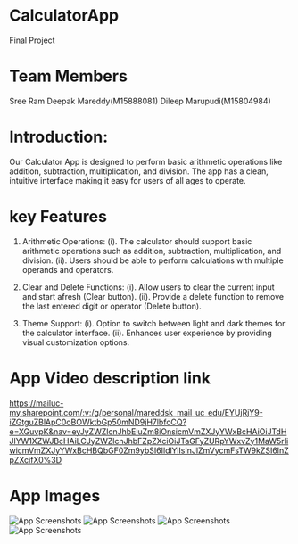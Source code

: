 # CalculatorApp
Final Project
# Team Members
Sree Ram Deepak Mareddy(M15888081)
Dileep Marupudi(M15804984)

# Introduction:
Our Calculator App is designed to perform basic arithmetic operations like addition, subtraction, multiplication, and division. The app has a clean, intuitive interface making it easy for users of all ages to operate.

# key Features

1. Arithmetic Operations:
    (i). The calculator should support basic arithmetic operations such as addition, subtraction, multiplication, and division.
   (ii).  Users should be able to perform calculations with multiple operands and operators.

2. Clear and Delete Functions:
    (i). Allow users to clear the current input and start afresh (Clear button).
    (ii). Provide a delete function to remove the last entered digit or operator (Delete button).

3. Theme Support:
    (i). Option to switch between light and dark themes for the calculator interface.
    (ii). Enhances user experience by providing visual customization options.

# App Video description link
https://mailuc-my.sharepoint.com/:v:/g/personal/mareddsk_mail_uc_edu/EYUjRjY9-iZGtguZBlApC0oBOWktbGp50mND9jH7lbfoCQ?e=XGuvpK&nav=eyJyZWZlcnJhbEluZm8iOnsicmVmZXJyYWxBcHAiOiJTdHJlYW1XZWJBcHAiLCJyZWZlcnJhbFZpZXciOiJTaGFyZURpYWxvZy1MaW5rIiwicmVmZXJyYWxBcHBQbGF0Zm9ybSI6IldlYiIsInJlZmVycmFsTW9kZSI6InZpZXcifX0%3D

# App Images
![App Screenshots](./AppScreenshots/ArithmeticOperation.PNG)
![App Screenshots](./AppScreenshots\Darkmode.PNG)
![App Screenshots](./AppScreenshots\MultipleArithmeticOperations.PNG)
![App Screenshots](./AppScreenshots\Normalmode.PNG)


